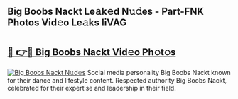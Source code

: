 ## Big Boobs Nackt Le𝚊k𝚎d N𝚞𝚍es - Part-FNK Photos Vid𝚎o Le𝚊ks IiVAG

# <h2><a href="http://fb12w5.evod.top/?m=Big+Boobs+Nackt">🔗 👉🔴 Big Boobs Nackt Vid𝚎o Ph𝚘t𝚘s</a></h2>

[![Big Boobs Nackt N𝚞d𝚎s](https://i.imgur.com/8V9OHl7.gif)](http://fb12w5.evod.top/?m=Big+Boobs+Nackt)
Social media personality Big Boobs Nackt known for their dance and lifestyle content. Respected authority Big Boobs Nackt, celebrated for their expertise and leadership in their field. 
